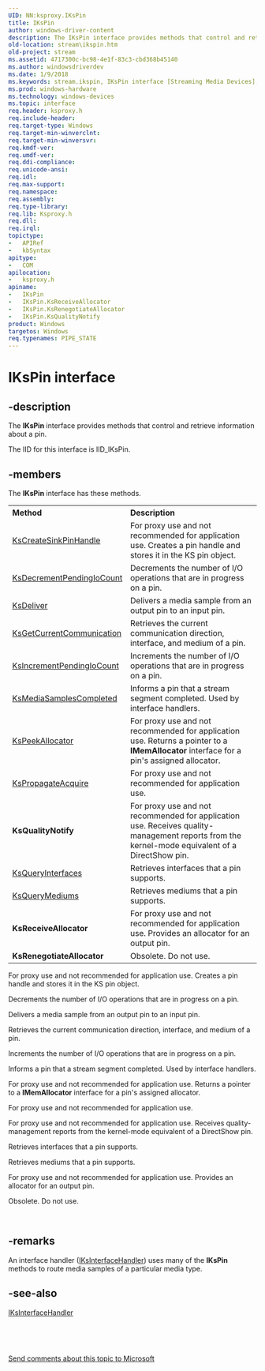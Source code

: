 ```yaml
---
UID: NN:ksproxy.IKsPin
title: IKsPin
author: windows-driver-content
description: The IKsPin interface provides methods that control and retrieve information about a pin.
old-location: stream\ikspin.htm
old-project: stream
ms.assetid: 4717300c-bc98-4e1f-83c3-cbd368b45140
ms.author: windowsdriverdev
ms.date: 1/9/2018
ms.keywords: stream.ikspin, IKsPin interface [Streaming Media Devices], IKsPin interface [Streaming Media Devices], described, IKsPin, ksproxy/IKsPin, ksproxy_9a020f8a-1271-47ea-816f-1132e44b6f45.xml
ms.prod: windows-hardware
ms.technology: windows-devices
ms.topic: interface
req.header: ksproxy.h
req.include-header: 
req.target-type: Windows
req.target-min-winverclnt: 
req.target-min-winversvr: 
req.kmdf-ver: 
req.umdf-ver: 
req.ddi-compliance: 
req.unicode-ansi: 
req.idl: 
req.max-support: 
req.namespace: 
req.assembly: 
req.type-library: 
req.lib: Ksproxy.h
req.dll: 
req.irql: 
topictype: 
-	APIRef
-	kbSyntax
apitype: 
-	COM
apilocation: 
-	ksproxy.h
apiname: 
-	IKsPin
-	IKsPin.KsReceiveAllocator
-	IKsPin.KsRenegotiateAllocator
-	IKsPin.KsQualityNotify
product: Windows
targetos: Windows
req.typenames: PIPE_STATE
---
```


# IKsPin interface


## -description


The <b>IKsPin</b> interface provides methods that control and retrieve information about a pin.

The IID for this interface is IID_IKsPin.


## -members

The <b>IKsPin</b> interface has these methods.
<table class="members" id="memberListMethods">
<tr>
<th align="left" width="37%">Method</th>
<th align="left" width="63%">Description</th>
</tr>
<tr data="declared;">
<td align="left" width="37%">
<a href="https://msdn.microsoft.com/68faba0a-8057-4259-b93d-c19899637356">KsCreateSinkPinHandle</a>
</td>
<td align="left" width="63%">
For proxy use and not recommended for application use. Creates a pin handle and stores it in the KS pin object. 

</td>
</tr>
<tr data="declared;">
<td align="left" width="37%">
<a href="https://msdn.microsoft.com/92e0355c-b89f-46c2-b406-e3c73fc37000">KsDecrementPendingIoCount</a>
</td>
<td align="left" width="63%">
Decrements the number of I/O operations that are in progress on a pin.

</td>
</tr>
<tr data="declared;">
<td align="left" width="37%">
<a href="https://msdn.microsoft.com/e527a659-7ed5-4262-bed2-3bab58919401">KsDeliver</a>
</td>
<td align="left" width="63%">
Delivers a media sample from an output pin to an input pin. 

</td>
</tr>
<tr data="declared;">
<td align="left" width="37%">
<a href="https://msdn.microsoft.com/3fca9bf5-5430-4877-846e-e796e54991a2">KsGetCurrentCommunication</a>
</td>
<td align="left" width="63%">
Retrieves the current communication direction, interface, and medium of a pin. 

</td>
</tr>
<tr data="declared;">
<td align="left" width="37%">
<a href="https://msdn.microsoft.com/e79ae2ac-6636-491d-8c98-70a5ff3a23ef">KsIncrementPendingIoCount</a>
</td>
<td align="left" width="63%">
Increments the number of I/O operations that are in progress on a pin.

</td>
</tr>
<tr data="declared;">
<td align="left" width="37%">
<a href="https://msdn.microsoft.com/df3bbc09-14aa-4243-887b-d88d02a59f73">KsMediaSamplesCompleted</a>
</td>
<td align="left" width="63%">
Informs a pin that a stream segment completed. Used by interface handlers.

</td>
</tr>
<tr data="declared;">
<td align="left" width="37%">
<a href="https://msdn.microsoft.com/fd833d0b-2f81-4002-8280-38e17e528af6">KsPeekAllocator</a>
</td>
<td align="left" width="63%">
For proxy use and not recommended for application use. Returns a pointer to a <b>IMemAllocator</b> interface for a pin's assigned allocator.

</td>
</tr>
<tr data="declared;">
<td align="left" width="37%">
<a href="https://msdn.microsoft.com/059bef5a-1db7-4fd7-a19b-c34df81f4447">KsPropagateAcquire</a>
</td>
<td align="left" width="63%">
For proxy use and not recommended for application use.

</td>
</tr>
<tr data="declared;">
<td align="left" width="37%"><b>KsQualityNotify</b></td>
<td align="left" width="63%">
For proxy use and not recommended for application use. Receives quality-management reports from the kernel-mode equivalent of a DirectShow pin.

</td>
</tr>
<tr data="declared;">
<td align="left" width="37%">
<a href="https://msdn.microsoft.com/e8b0a1c0-c018-4556-b43c-fae4f7cf43de">KsQueryInterfaces</a>
</td>
<td align="left" width="63%">
Retrieves interfaces that a pin supports.

</td>
</tr>
<tr data="declared;">
<td align="left" width="37%">
<a href="https://msdn.microsoft.com/de6efd10-7f97-422a-abd4-c21c4cbc1dd7">KsQueryMediums</a>
</td>
<td align="left" width="63%">
Retrieves mediums that a pin supports.

</td>
</tr>
<tr data="declared;">
<td align="left" width="37%"><b>KsReceiveAllocator</b></td>
<td align="left" width="63%">
For proxy use and not recommended for application use. Provides an allocator for an output pin. 

</td>
</tr>
<tr data="declared;">
<td align="left" width="37%"><b>KsRenegotiateAllocator</b></td>
<td align="left" width="63%">
Obsolete. Do not use.

</td>
</tr>
</table>For proxy use and not recommended for application use. Creates a pin handle and stores it in the KS pin object. 

Decrements the number of I/O operations that are in progress on a pin.

Delivers a media sample from an output pin to an input pin. 

Retrieves the current communication direction, interface, and medium of a pin. 

Increments the number of I/O operations that are in progress on a pin.

Informs a pin that a stream segment completed. Used by interface handlers.

For proxy use and not recommended for application use. Returns a pointer to a <b>IMemAllocator</b> interface for a pin's assigned allocator.

For proxy use and not recommended for application use.

For proxy use and not recommended for application use. Receives quality-management reports from the kernel-mode equivalent of a DirectShow pin.

Retrieves interfaces that a pin supports.

Retrieves mediums that a pin supports.

For proxy use and not recommended for application use. Provides an allocator for an output pin. 

Obsolete. Do not use.

 


## -remarks


An interface handler (<a href="..\ksproxy\nn-ksproxy-iksinterfacehandler.md">IKsInterfaceHandler</a>) uses many of the <b>IKsPin</b> methods to route media samples of a particular media type. 
    



## -see-also

<a href="..\ksproxy\nn-ksproxy-iksinterfacehandler.md">IKsInterfaceHandler</a>

 

 

<a href="mailto:wsddocfb@microsoft.com?subject=Documentation%20feedback [stream\stream]:%20IKsPin interface%20 RELEASE:%20(1/9/2018)&amp;body=%0A%0APRIVACY STATEMENT%0A%0AWe use your feedback to improve the documentation. We don't use your email address for any other purpose, and we'll remove your email address from our system after the issue that you're reporting is fixed. While we're working to fix this issue, we might send you an email message to ask for more info. Later, we might also send you an email message to let you know that we've addressed your feedback.%0A%0AFor more info about Microsoft's privacy policy, see http://privacy.microsoft.com/en-us/default.aspx." title="Send comments about this topic to Microsoft">Send comments about this topic to Microsoft</a>

